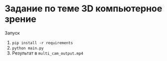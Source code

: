 # Задание по теме 3D компьютерное зрение

Запуск
1. `pip install -r requirements`
2. `python main.py`
3. Результат в `multi_cam_output.mp4`
